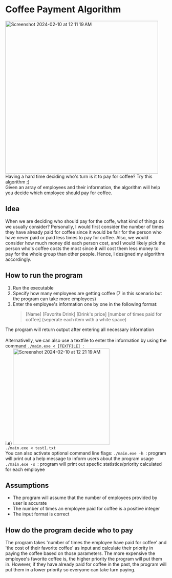 # Coffee Payment Algorithm
<img width="477" alt="Screenshot 2024-02-10 at 12 11 19 AM" src="https://github.com/kazuhidelee/cofffee_payment/assets/122251831/29b93c5f-a839-4ce9-8f49-d9be398a947f">
<br>Having a hard time deciding who's turn is it to pay for coffee? Try this algorithm ;)
<br>Given an array of employees and their information, the algorithm will help you decide which employee should pay for coffee.

## Idea
When we are deciding who should pay for the coffe, what kind of things do we usually consider? Personally, I would first consider the number of times they have already paid for coffee since it would be fair for the person who have never paid or paid less times to pay for coffee. Also, we would consider how much money did each person cost, and I would likely pick the person who's coffee costs the most since it will cost them less money to pay for the whole group than other people. Hence, I designed my algorithm accordingly. 

## How to run the program
1. Run the executable
2. Specify how many employees are getting coffee (7 in this scenario but the program can take more employees)
3. Enter the employee's information one by one in the following format:
   > [Name] [Favorite Drink] [Drink's price] [number of times paid for coffee] (seperate each item with a white space)
   
The program will return output after entering all necessary information
<br>
<br>Alternativelly, we can also use a textfile to enter the information by using the command ```./main.exe < [TEXTFILE] ```:
<br> i.e)
<img width="301" alt="Screenshot 2024-02-10 at 12 21 19 AM" src="https://github.com/kazuhidelee/cofffee_payment/assets/122251831/9cc4d9c3-fa79-455e-bb75-f0b272b0aebe">
 <br>```./main.exe < test1.txt ```
<br>
You can also activate optional command line flags:
```./main.exe -h ```: program will print out a help message to inform users about the program usage
```./main.exe -s ```: program will print out specfic statistics/priority calculated for each employee

## Assumptions
- The program will assume that the number of employees provided by user is accurate
- The number of times an employee paid for coffee is a positive integer
- The input format is correct 

## How do the program decide who to pay
The program takes 'number of times the employee have paid for coffee' and 'the cost of their favorite coffee' as input and calculate their priority in paying the coffee based on those parameters. The more expensive the employee's favorite coffee is, the higher priority the program will put them in. However, if they have already paid for coffee in the past, the program will put them in a lower priority so everyone can take turn paying. 

